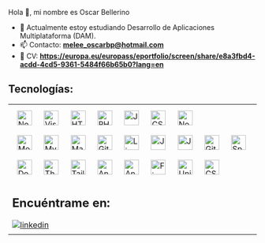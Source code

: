 Hola 👋, mi nombre es Oscar Bellerino 

- 🌱 Actualmente estoy estudiando Desarrollo de Aplicaciones Multiplataforma (DAM).
- 📫 Contacto: **melee_oscarbp@hotmail.com**
- 📖 CV: **https://europa.eu/europass/eportfolio/screen/share/e8a3fbd4-acdd-4cd5-9361-5484f66b65b0?lang=en**

## Tecnologías:
<table><tr><td valign="top" width="33%">
<a href="https://netbeans.apache.org/front/main/index.html" target="_blank"><img style="margin: 10px" src="https://camo.githubusercontent.com/4794c74bc35bf04f019049732c190687a6b7b1bf250333655e80c8a1037b6997/68747470733a2f2f696d672e736869656c64732e696f2f62616467652f4e65744265616e734944452d3142364143362e7376673f7374796c653d666f722d7468652d6261646765266c6f676f3d6170616368652d6e65746265616e732d696465266c6f676f436f6c6f723d7768697465" alt="NetBeans" height="30"/></a>
<a href="https://code.visualstudio.com/" target="_blank"><img style="margin: 10px" src="https://camo.githubusercontent.com/998382ebc9a32162128b00b597ea488192df024fd015e5edec001fe29fcb93a6/68747470733a2f2f696d672e736869656c64732e696f2f62616467652f56697375616c25323053747564696f253230436f64652d3030373864372e7376673f7374796c653d666f722d7468652d6261646765266c6f676f3d76697375616c2d73747564696f2d636f6465266c6f676f436f6c6f723d7768697465" alt="Visual Studio Code" height="30"/></a>
<a href="https://en.wikipedia.org/wiki/HTML5" target="_blank"><img style="margin: 10px" src="https://camo.githubusercontent.com/5e7e215d9ff3a7c2e96d09232c11b2205565c841d1129dd2185ebd967284121f/68747470733a2f2f696d672e736869656c64732e696f2f62616467652f68746d6c352d2532334533344632362e7376673f7374796c653d666f722d7468652d6261646765266c6f676f3d68746d6c35266c6f676f436f6c6f723d7768697465" alt="HTML5" height="30"/></a>  
<a href="https://www.php.net/" target="_blank"><img style="margin: 10px" src="https://camo.githubusercontent.com/7214756307a30b95ce076bed73fe2be1414791379b42b5ab183bad795f1fea85/68747470733a2f2f696d672e736869656c64732e696f2f62616467652f7068702d2532333737374242342e7376673f7374796c653d666f722d7468652d6261646765266c6f676f3d706870266c6f676f436f6c6f723d7768697465" alt="PHP" height="30"/></a>  
<a href="https://www.java.com/" target="_blank"><img style="margin: 10px" src="https://camo.githubusercontent.com/b0648ef7a9b6980ea27c1caaeb06d5c8503dbb4f9b4d9d7ca1df60a5edc14340/68747470733a2f2f696d672e736869656c64732e696f2f62616467652f6a6176612d2532334544384230302e7376673f7374796c653d666f722d7468652d6261646765266c6f676f3d6f70656e6a646b266c6f676f436f6c6f723d7768697465" alt="Java" height="30"/></a>  
<a href="https://www.w3schools.com/css/" target="_blank"><img style="margin: 10px" src="https://camo.githubusercontent.com/6531a4161596e3d9fdab3d0499a7b7ce5c5c8b568be219f3e9707af042e575d2/68747470733a2f2f696d672e736869656c64732e696f2f62616467652f637373332d2532333135373242362e7376673f7374796c653d666f722d7468652d6261646765266c6f676f3d63737333266c6f676f436f6c6f723d7768697465" alt="CSS3" height="30"/></a>  
<a href="https://nodejs.org/" target="_blank"><img style="margin: 10px" src="https://camo.githubusercontent.com/0d58facab1be74748c39244ff3d990ae8ddd765af40263ed006219154ba90649/68747470733a2f2f696d672e736869656c64732e696f2f62616467652f6e6f64652e6a732d3644413535463f7374796c653d666f722d7468652d6261646765266c6f676f3d6e6f64652e6a73266c6f676f436f6c6f723d7768697465" alt="Node.js" height="30"/></a>
<br>
<a href="https://www.mongodb.com/" target="_blank"><img style="margin: 10px" src="https://camo.githubusercontent.com/7e95531437f8c91626ae46cb69240160dfde5c39c1119c550cd174ba8a19e712/68747470733a2f2f696d672e736869656c64732e696f2f62616467652f4d6f6e676f44422d2532333465613934622e7376673f7374796c653d666f722d7468652d6261646765266c6f676f3d6d6f6e676f6462266c6f676f436f6c6f723d7768697465" alt="MongoDB" height="30"/></a>  
<a href="https://www.mysql.com/" target="_blank"><img style="margin: 10px" src="https://camo.githubusercontent.com/2abd83897816f96dc71ab49ddce56ad2ddff696988723e49bc24da72170d1622/68747470733a2f2f696d672e736869656c64732e696f2f62616467652f6d7973716c2d3434373941312e7376673f7374796c653d666f722d7468652d6261646765266c6f676f3d6d7973716c266c6f676f436f6c6f723d7768697465" alt="MySQL" height="30"/></a>  
<a href="https://mariadb.org/" target="_blank"><img style="margin: 10px" src="https://camo.githubusercontent.com/5c675f5452920ec5d27c151c9c8da848754ebf1064226745c55b07bead76223c/68747470733a2f2f696d672e736869656c64732e696f2f62616467652f4d6172696144422d3030333534353f7374796c653d666f722d7468652d6261646765266c6f676f3d6d617269616462266c6f676f436f6c6f723d7768697465" alt="Maria DB" height="30"/></a>
<a href="https://about.gitlab.com/" target="_blank"><img style="margin: 10px" src="https://camo.githubusercontent.com/adb6b0fd65915500db1990b429a1bfba395dd146324016fb6b192d150fa4daa3/68747470733a2f2f696d672e736869656c64732e696f2f62616467652f6769746c61622d2532333138313731372e7376673f7374796c653d666f722d7468652d6261646765266c6f676f3d6769746c6162266c6f676f436f6c6f723d7768697465" alt="GitLab" height="30"/></a>  
<a href="https://www.linux.org/" target="_blank"><img style="margin: 10px" src="https://camo.githubusercontent.com/7eefb2ba052806d8a9ce69863c2eeb3b03cd5935ead7bd2e9245ae2e705a1adf/68747470733a2f2f696d672e736869656c64732e696f2f62616467652f4c696e75782d4643433632343f7374796c653d666f722d7468652d6261646765266c6f676f3d6c696e7578266c6f676f436f6c6f723d626c61636b" alt="Linux" height="30"/></a> 
<a href="https://developer.mozilla.org/es/docs/Web/JavaScript" target="_blank"><img style="margin: 10px" src="https://camo.githubusercontent.com/53ec2e58e03ba275d9b3a386abd96a243cf744a1a7121bdf8262fc8ae6ebc335/68747470733a2f2f696d672e736869656c64732e696f2f62616467652f6a6176617363726970742d2532333332333333302e7376673f7374796c653d666f722d7468652d6261646765266c6f676f3d6a617661736372697074266c6f676f436f6c6f723d253233463744463145" alt="JavaScript" height="30"/></a> 
<a href="https://openjfx.io/" target="_blank"><img style="margin: 10px" src="https://camo.githubusercontent.com/4a3db31947e652566a7a1794c20a7b2a5aaf44e88f1ec279d519ecc43c3ff0f5/68747470733a2f2f696d672e736869656c64732e696f2f62616467652f6a61766166782d2532334646303030302e7376673f7374796c653d666f722d7468652d6261646765266c6f676f3d6a6176616678266c6f676f436f6c6f723d7768697465" alt="JavaFX" height="30"/></a> 
<a href="https://git-scm.com/" target="_blank"><img style="margin: 10px" src="https://camo.githubusercontent.com/3d768e26ac10ba994a60ed19acd487895cc43a9cdd43e9305c2408b93136234d/68747470733a2f2f696d672e736869656c64732e696f2f62616467652f6769742d2532334630353033332e7376673f7374796c653d666f722d7468652d6261646765266c6f676f3d676974266c6f676f436f6c6f723d7768697465" alt="Git" height="30"/></a> 
<a href="https://spring.io/" target="_blank"><img style="margin: 10px" src="https://camo.githubusercontent.com/c2a58428fe9b38967494da3b0a098f1d28f9cc395e3bbf123cbc14fb36bc1b07/68747470733a2f2f696d672e736869656c64732e696f2f62616467652f737072696e672d2532333644423333462e7376673f7374796c653d666f722d7468652d6261646765266c6f676f3d737072696e67266c6f676f436f6c6f723d7768697465" alt="Spring" height="30"/></a> 
<a href="https://www.docker.com/" target="_blank"><img style="margin: 10px" src="https://camo.githubusercontent.com/8396abd667a0eca7d28cdb29ec63b6bf29a7854c7c3d467e6ece648c7e9b81e1/68747470733a2f2f696d672e736869656c64732e696f2f62616467652f646f636b65722d2532333064623765642e7376673f7374796c653d666f722d7468652d6261646765266c6f676f3d646f636b6572266c6f676f436f6c6f723d7768697465" alt="Docker" height="30"/></a> 
<a href="https://www.thymeleaf.org/" target="_blank"><img style="margin: 10px" src="https://camo.githubusercontent.com/1b65095a3ebd2868655be17366b060c61ce9042730790e9b554651c6ccdf8e35/68747470733a2f2f696d672e736869656c64732e696f2f62616467652f5468796d656c6561662d2532333030354330462e7376673f7374796c653d666f722d7468652d6261646765266c6f676f3d5468796d656c656166266c6f676f436f6c6f723d7768697465" alt="Thymeleaf" height="30"/></a> 
<a href="https://tailwindcss.com/" target="_blank"><img style="margin: 10px" src="https://camo.githubusercontent.com/3b41d3ae73bc489dbb2be32e772cc814e3a76e372027056c72e5b970c04684a5/68747470733a2f2f696d672e736869656c64732e696f2f62616467652f7461696c77696e646373732d2532333338423241432e7376673f7374796c653d666f722d7468652d6261646765266c6f676f3d7461696c77696e642d637373266c6f676f436f6c6f723d7768697465" alt="Tailwind" height="30"/></a> 
<a href="https://www.android.com/intl/es_es/" target="_blank"><img style="margin: 10px" src="https://camo.githubusercontent.com/214d3c29a72c22fe498ea0f7d6d2cdbde23331791f97be24d817338c699084b5/68747470733a2f2f696d672e736869656c64732e696f2f62616467652f416e64726f69642d3344444338343f7374796c653d666f722d7468652d6261646765266c6f676f3d616e64726f6964266c6f676f436f6c6f723d7768697465" alt="Android" height="30"/></a> 
<a href="https://developer.android.com/studio" target="_blank"><img style="margin: 10px" src="https://camo.githubusercontent.com/78caa1dc9776545253b01cc6c30916af1f302888a8d1af426abe448f45a72853/68747470733a2f2f696d672e736869656c64732e696f2f62616467652f616e64726f696425323073747564696f2d3334366163313f7374796c653d666f722d7468652d6261646765266c6f676f3d616e64726f696425323073747564696f266c6f676f436f6c6f723d7768697465" alt="AndroidStudio" height="30"/></a> 
<a href="https://firebase.google.com/?hl=es" target="_blank"><img style="margin: 10px" src="https://camo.githubusercontent.com/253f4842177fe68f329fc1713537477b92aca3f29edf52b1dbced68ae3262eed/68747470733a2f2f696d672e736869656c64732e696f2f62616467652f66697265626173652d2532333033394245352e7376673f7374796c653d666f722d7468652d6261646765266c6f676f3d6669726562617365" alt="Firebase" height="30"/></a>
<a href="https://unity.com/es" target="_blank"><img style="margin: 10px" src="https://img.shields.io/badge/unity-%23000000.svg?style=for-the-badge&logo=unity&logoColor=white" alt="Unity" height="30"/></a>
<a href="https://dotnet.microsoft.com/es-es/languages/csharp" target="_blank"><img style="margin: 10px" src="https://img.shields.io/badge/c%23-%23239120.svg?style=for-the-badge&logo=csharp&logoColor=white" alt="CSharp" height="30"/></a> 
  
## Encuéntrame en:
<a href="https://www.linkedin.com/in/oscarbellerinoplaza/" target="_blank">
<img src=https://img.shields.io/badge/linkedin-%231E77B5.svg?&style=for-the-badge&logo=linkedin&logoColor=white alt=linkedin style="margin-bottom: 5px;" />
</a> 
